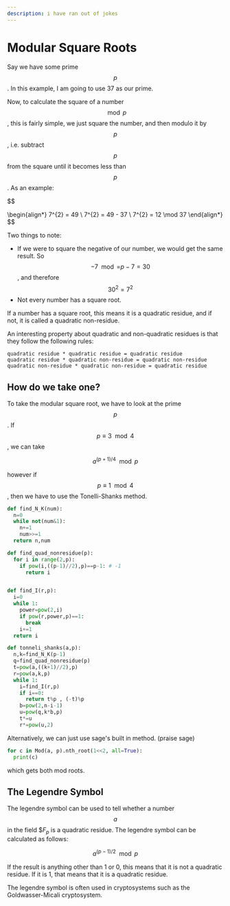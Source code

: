 ```yaml
---
description: i have ran out of jokes
---
```


# Modular Square Roots

Say we have some prime $$p$$. In this example, I am going to use 37 as our prime.

Now, to calculate the square of a number $$\mod p$$, this is fairly simple, we just square the number, and then modulo it by $$p$$, i.e. subtract $$p$$ from the square until it becomes less than $$p$$. As an example:

$$

\begin{align*}
7^{2} = 49 \\
7^{2} = 49 - 37 \\
7^{2} = 12 \mod 37
\end{align*}
$$

Two things to note:
- If we were to square the negative of our number, we would get the same result. So $$-7 \mod = p - 7 = 30$$, and therefore $$30^{2} = 7^{2}$$
- Not every number has a square root.

If a number has a square root, this means it is a quadratic residue, and if not, it is called a quadratic non-residue.

An interesting property about quadratic and non-quadratic residues is that they follow the following rules:

```
quadratic residue * quadratic residue = quadratic residue
quadratic residue * quadratic non-residue = quadratic non-residue
quadratic non-residue * quadratic non-residue = quadratic residue
```

## How do we take one?

To take the modular square root, we have to look at the prime $$p$$. If $$p \equiv 3 \mod 4$$, we can take

$$
a^{(p+1)/4} \mod p
$$

however if $$p \equiv 1 \mod 4$$, then we have to use the Tonelli-Shanks method.

```python
def find_N_K(num):
  n=0
  while not(num&1):
    n+=1
    num>>=1
  return n,num  

def find_quad_nonresidue(p):
  for i in range(2,p):
    if pow(i,((p-1)//2),p)==p-1: # -1
      return i


def find_I(r,p):
  i=0
  while 1:
    power=pow(2,i)
    if pow(r,power,p)==1:
      break
    i+=1  
  return i    

def tonneli_shanks(a,p):
  n,k=find_N_K(p-1)
  q=find_quad_nonresidue(p)
  t=pow(a,((k+1)//2),p)
  r=pow(a,k,p)
  while 1:
    i=find_I(r,p)
    if i==0:
      return t%p , (-t)%p
    b=pow(2,n-i-1)  
    u=pow(q,k*b,p)
    t*=u
    r*=pow(u,2)
```

Alternatively, we can just use sage's built in method. (praise sage)
```python
for c in Mod(a, p).nth_root(1<<2, all=True):
  print(c)
```

which gets both mod roots.

## The Legendre Symbol

The legendre symbol can be used to tell whether a number $$a$$ in the field $$F_p$ is a quadratic residue. The legendre symbol can be calculated as follows:

$$
 a^{(p-1)/2} \mod p
$$

If the result is anything other than 1 or 0, this means that it is not a quadratic residue. If it is 1, that means that it is a quadratic residue.

The legendre symbol is often used in cryptosystems such as the Goldwasser-Micali cryptosystem.
